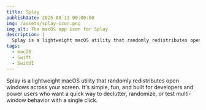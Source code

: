 ```yaml
---
title: Splay
publishDate: 2025-08-13 00:00:00
img: /assets/splay-icon.png
img_alt: The macOS app icon for Splay
description: |
  Splay is a lightweight macOS utility that randomly redistributes open windows across your screen.
tags:
  - macOS
  - Swift
  - SwitUI
---
```


Splay is a lightweight macOS utility that randomly redistributes open windows across your screen. It's simple, fun, and
built for developers and power users who want a quick way to declutter, randomize, or test multi-window behavior with a
single click.
